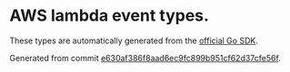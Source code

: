 # AWS lambda event types.

These types are automatically generated from the
[official Go SDK](https://github.com/aws/aws-lambda-go/tree/master/events).

Generated from commit [e630af386f8aad6ec9fc899b951cf62d37cfe56f](https://github.com/aws/aws-lambda-go/commit/e630af386f8aad6ec9fc899b951cf62d37cfe56f).
